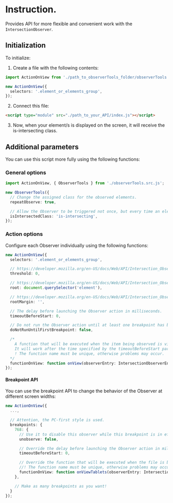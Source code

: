# Instruction.

Provides API for more flexible and convenient work with the `IntersectionObserver`. <br>

## Initialization

To initialize:

1. Create a file with the following contents:

```ts
import ActionOnView from './path_to_observerTools_folder/observerTools.src.js';

new ActionOnView({
  selectors: '.element_or_elements_group',
});
```

2. Connect this file:

```html
<script type="module" src="./path_to_your_API/index.js"></script>
```

3. Now, when your element/s is displayed on the screen, it will receive the is-intersecting class.

## Additional parameters

You can use this script more fully using the following functions:

### General options

```ts
import ActionOnView, { ObserverTools } from './observerTools.src.js';

new ObserverTools({
  // Change the assigned class for the observed elements.
  repeatObserve: true,

  // Allow the Observer to be triggered not once, but every time an element is observed on the screen.
  isIntersectedClass: 'is-intersecting',
});
```

### Action options

Configure each Observer individually using the following functions:

```ts
new ActionOnView({
  selectors: '.element_or_elements_group',

  // https://developer.mozilla.org/en-US/docs/Web/API/Intersection_Observer_API#threshold
  threshold: 0,

  // https://developer.mozilla.org/en-US/docs/Web/API/Intersection_Observer_API#root
  root: document.querySelector('element'),

  // https://developer.mozilla.org/en-US/docs/Web/API/Intersection_Observer_API#rootmargin
  rootMargin: '',

  // The delay before launching the Observer action in milliseconds.
  timeoutBeforeStart: 0,

  // Do not run the Observer action until at least one breakpoint has been reached.
  doNotRunUntilFirstBreakpoint: false,

  /* 
    A function that will be executed when the item being observed is visible on the screen.
    It will work after the time specified by the timeoutBeforeStart parameter.
    ! The function name must be unique, otherwise problems may occur.
  */
  functionOnView: function onView(observerEntry: IntersectionObserverEntry) {},
});
```

#### Breakpoint API

You can use the breakpoint API to change the behavior of the Observer at different screen widths:

```ts
new ActionOnView({
  ...,

  // Attention, the PC-first style is used.
  breakpoints: {
    768: {
      // Use it to disable this observer while this breakpoint is in effect.
      unobserve: false,

      // Override the delay before launching the Observer action in milliseconds.
      timeoutBeforeStart: 0,

      // Override the function that will be executed when the file is being observed.
      //! The function name must be unique, otherwise problems may occur.
      functionOnView: function onViewTablets(observerEntry: IntersectionObserverEntry) { },
    },

    // Make as many breakpoints as you want!
  }
});
```
